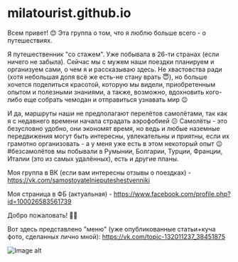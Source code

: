 # milatourist.github.io
Всем привет! 😊
Эта группа о том, что я люблю больше всего - о путешествиях. 

Я путешественник "со стажем". Уже побывала в 26-ти странах (если ничего не забыла). Сейчас мы с мужем наши поездки планируем и организуем сами, о чем я и рассказываю здесь. Не хвастовства ради (хотя небольшая доля всё же есть-не стану врать 😇), но больше хочется поделиться красотой, которую мы видели, приобретенным опытом и полезными знаниями, а также, возможно, вдохновить кого-либо еще собрать чемодан и отправиться узнавать мир 😉

И да, маршруты наши не предполагают перелётов самолётами, так как я с недавнего времени начала страдать аэрофобией 😕 Самолёты - это безусловно удобно, они экономят время, но ведь и любые наземные передвижения могут быть интересны, увлекательны и приятны, если их грамотно организовать - а у меня уже есть в этом некоторый опыт 😉
#безсамолётов мы побывали в Румынии, Болгарии, Турции, Франции, Италии (это из самых удалённых), есть и другие планы.

Моя группа в ВК (если вам интересны отзывы о поездках) - https://vk.com/samostoyatelnieputeshestvenniki

Моя страница в ФБ (актуальная) - https://www.facebook.com/profile.php?id=100026583561739

Добро пожаловать! 🙂👋

Вот здесь представлено "меню" (уже опубликованные статьи+куча фото, сделанных лично мной): 
https://vk.com/topic-132011237_38451875


![Image alt](https://pp.userapi.com/c824500/v824500505/145d8b/XIihoTxXr6A.jpg)
